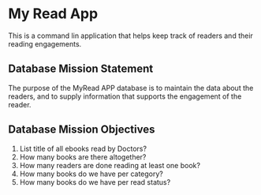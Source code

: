 # My Read App
This is a command lin application that helps keep track of readers and their reading engagements.

## Database Mission Statement
The purpose of the MyRead APP database is to maintain the data about the readers, and to supply information that supports the engagement of the reader.

## Database Mission Objectives
1. List title of all ebooks read by Doctors?
2. How many books are there altogether?
3. How many readers are done reading at least one book?
4. How many books do we have per category?
5. How many books do we have per read status?